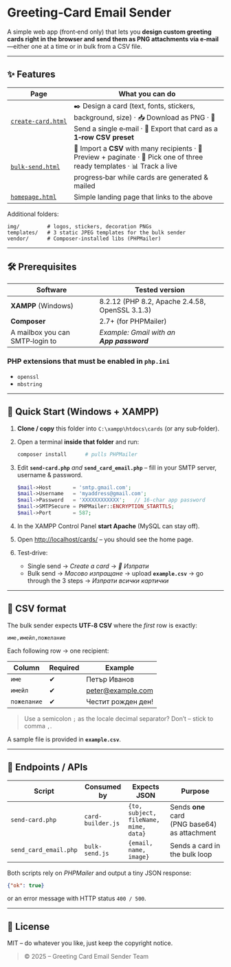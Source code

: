 # Greeting‑Card Email Sender

A simple web app (front‑end only) that lets you **design custom greeting cards right in the browser and send them as PNG attachments via e‑mail**—either one at a time or in bulk from a CSV file.

---

## ✨ Features

| Page                                   | What you can do                                                                                                                                                           |
| -------------------------------------- | ------------------------------------------------------------------------------------------------------------------------------------------------------------------------- |
| [`create‑card.html`](create-card.html) | ✒️ Design a card (text, fonts, stickers, background, size) · 📥 Download as PNG · 📧 Send a single e‑mail · 💾 Export that card as a **1‑row CSV preset**                 |
| [`bulk‑send.html`](bulk-send.html)     | 📂 Import a **CSV** with many recipients · 👀 Preview + paginate · 🎨 Pick one of three ready templates · 📊 Track a live progress‑bar while cards are generated & mailed |
| [`homepage.html`](homepage.html)       | Simple landing page that links to the above                                                                                                                               |

Additional folders:

```
img/         # logos, stickers, decoration PNGs
templates/   # 3 static JPEG templates for the bulk sender
vendor/      # Composer‑installed libs (PHPMailer)
```

---

## 🛠️ Prerequisites

| Software                        | Tested version                                 |
| ------------------------------- | ---------------------------------------------- |
| **XAMPP** (Windows)             | 8.2.12 (PHP 8.2, Apache 2.4.58, OpenSSL 3.1.3) |
| **Composer**                    | 2.7+ (for PHPMailer)                           |
| A mailbox you can SMTP‑login to | *Example: Gmail with an **App password***      |

### PHP extensions that must be **enabled** in `php.ini`

* `openssl`
* `mbstring`

---

## 🚀 Quick Start (Windows + XAMPP)

1. **Clone / copy** this folder into `C:\xampp\htdocs\cards` (or any sub‑folder).
2. Open a terminal **inside that folder** and run:

   ```bash
   composer install      # pulls PHPMailer
   ```
3. Edit **`send-card.php`** *and* **`send_card_email.php`** – fill in your SMTP server, username & password.

   ```php
   $mail->Host       = 'smtp.gmail.com';
   $mail->Username   = 'myaddress@gmail.com';
   $mail->Password   = 'XXXXXXXXXXXX';   // 16‑char app password
   $mail->SMTPSecure = PHPMailer::ENCRYPTION_STARTTLS;
   $mail->Port       = 587;
   ```
4. In the XAMPP Control Panel **start Apache** (MySQL can stay off).
5. Open [http://localhost/cards/](http://localhost/cards/) – you should see the home page.
6. Test‑drive:

   * Single send → *Create a card* → *📧 Изпрати*
   * Bulk send → *Масово изпращане* → upload **`example.csv`** → go through the 3 steps → *Изпрати всички картички*

---

## 📝 CSV format

The bulk sender expects **UTF‑8 CSV** where the *first* row is exactly:

```csv
име,имейл,пожелание
```

Each following row → one recipient:

| Column      | Required | Example                                       |
| ----------- | -------- | --------------------------------------------- |
| `име`       | ✔        | Петър Иванов                                  |
| `имейл`     | ✔        | [peter@example.com](mailto:peter@example.com) |
| `пожелание` | ✔        | Честит рожден ден!                            |

> Use a semicolon `;` as the locale decimal separator? Don’t – stick to comma `,`.

A sample file is provided in **`example.csv`**.

---

## 📑 Endpoints / APIs

| Script                | Consumed by       | Expects JSON                          | Purpose                                       |
| --------------------- | ----------------- | ------------------------------------- | --------------------------------------------- |
| `send-card.php`       | `card-builder.js` | `{to, subject, fileName, mime, data}` | Sends **one** card (PNG base64) as attachment |
| `send_card_email.php` | `bulk-send.js`    | `{email, name, image}`                | Sends a card in the bulk loop                 |

Both scripts rely on *PHPMailer* and output a tiny JSON response:

```json
{"ok": true}
```

or an error message with HTTP status `400 / 500`.

---

## 📜 License

MIT – do whatever you like, just keep the copyright notice.

> © 2025 – Greeting Card Email Sender Team

```
